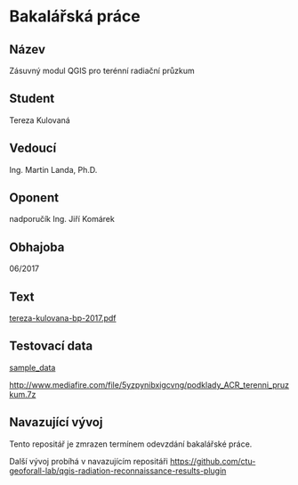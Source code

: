 ﻿# Bakalářská práce

## Název

Zásuvný modul QGIS pro terénní radiační průzkum

## Student

Tereza Kulovaná

## Vedoucí

Ing. Martin Landa, Ph.D.

## Oponent

nadporučík Ing. Jiří Komárek

## Obhajoba

06/2017

## Text

[tereza-kulovana-bp-2017.pdf](https://github.com/ctu-geoforall-lab-projects/bp-kulovana-2017/blob/master/text/tereza-kulovana-bp-2017.pdf)

## Testovací data

[sample_data](https://github.com/ctu-geoforall-lab-projects/bp-kulovana-2017/tree/master/sample_data)

http://www.mediafire.com/file/5yzpynibxigcvng/podklady_ACR_terenni_pruzkum.7z

## Navazující vývoj

Tento repositář je zmrazen termínem odevzdání bakalářské práce.

Další vývoj probíhá v navazujícím repositáři https://github.com/ctu-geoforall-lab/qgis-radiation-reconnaissance-results-plugin
